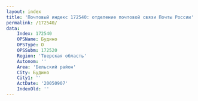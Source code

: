 ```yaml
---
layout: index
title: 'Почтовый индекс 172540: отделение почтовой связи Почты России'
permalink: /172540/
data:
    Index: 172540
    OPSName: Будино
    OPSType: О
    OPSSubm: 172520
    Region: 'Тверская область'
    Autonom: ''
    Area: 'Бельский район'
    City: Будино
    City1: ''
    ActDate: '20050907'
    IndexOld: ''
---
```

